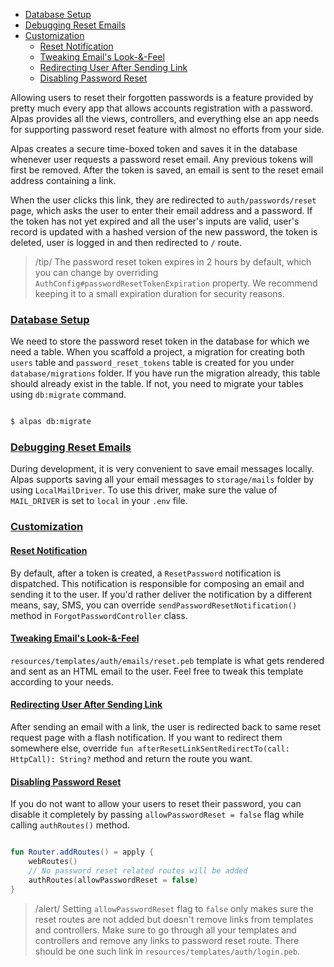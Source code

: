 - [Database Setup](#database-setup)
- [Debugging Reset Emails](#debugging-reset-emails)
- [Customization](#customization)
    - [Reset Notification](#reset-notification)
    - [Tweaking Email's Look-&-Feel](#tweaking-emails-look-feel)
    - [Redirecting User After Sending Link](#redirecting-user-after-sending-link)
    - [Disabling Password Reset](#disabling-password-reset)


Allowing users to reset their forgotten passwords is a feature provided by pretty much every app that allows
accounts registration with a password. Alpas provides all the views, controllers, and everything else
an app needs for supporting password reset feature with almost no efforts from your side.

Alpas creates a secure time-boxed token and saves it in the database whenever user requests a password reset email. 
Any previous tokens will first be removed. After the token is saved, an email is sent to the reset email address
containing a link.

When the user clicks this link, they are redirected to `auth/passwords/reset` page, which asks the user to enter
their email address and a password. If the token has not yet expired and all the user's inputs are valid,
user's record is updated with a hashed version of the new password, the token is deleted, user is
logged in and then redirected to `/` route.

>/tip/ <span> The password reset token expires in 2 hours by default, which you can change by overriding
>`AuthConfig#passwordResetTokenExpiration` property. We recommend keeping it to a small expiration
>duration for security reasons. </span>

<a name="database-setup"></a>
### [Database Setup](#database-setup)

We need to store the password reset token in the database for which we need a table. When you scaffold a project,
a migration for creating both `users` table and `password_reset_tokens` table is created for you under 
`database/migrations` folder. If you have run the migration already, this table should already exist
in the table. If not, you need to migrate your tables using `db:migrate` command.

```bash

$ alpas db:migrate

```

<a name="debugging-reset-emails"></a>
### [Debugging Reset Emails](#debugging-reset-emails)

During development, it is very convenient to save email messages locally. Alpas supports saving all your
email messages to `storage/mails` folder by using `LocalMailDriver`. To use this driver, make sure
the value of `MAIL_DRIVER` is set to `local` in your `.env` file.

<a name="customization"></a>
### [Customization](#customization)

<a name="reset-notification"></a>
#### [Reset Notification](#reset-notification) 

By default, after a token is created, a `ResetPassword` notification is dispatched. This notification is
responsible for composing an email and sending it to the user. If you'd rather deliver the notification
by a different means, say, SMS, you can override `sendPasswordResetNotification()` method in
`ForgotPasswordController` class.

<a name="tweaking-emails-look-feel"></a>
#### [Tweaking Email's Look-&-Feel](#tweaking-emails-look-feel)

`resources/templates/auth/emails/reset.peb` template is what gets rendered and sent as an HTML
email to the user. Feel free to tweak this template according to your needs.

<a name="redirecting-user-after-sending-link"></a>
#### [Redirecting User After Sending Link](#redirecting-user-after-sending-link)

After sending an email with a link, the user is redirected back to same reset request page with a flash notification.
If you want to redirect them somewhere else, override `fun afterResetLinkSentRedirectTo(call: HttpCall): String?`
method and return the route you want.

<a name="disabling-password-reset"></a>
#### [Disabling Password Reset](#disabling-password-reset)

If you do not want to allow your users to reset their password, you can disable it completely
by passing `allowPasswordReset = false` flag while calling `authRoutes()` method.

<span class="line-numbers" data-start="3" data-file="routes.kt">

```kotlin

fun Router.addRoutes() = apply {
    webRoutes()
    // No password reset related routes will be added 
    authRoutes(allowPasswordReset = false)
}

```

</span>

>/alert/ <span> Setting `allowPasswordReset` flag to `false` only makes sure the reset routes are not added but doesn't
>remove links from templates and controllers. Make sure to go through all your templates and controllers and remove
>any links to password reset route. There should be one such link in `resources/templates/auth/login.peb`.
